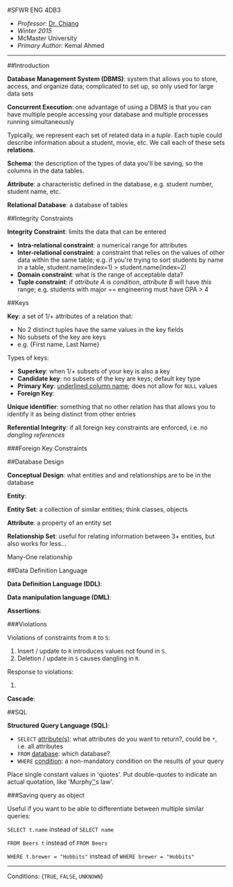 #SFWR ENG 4DB3

* *Professor*: [Dr. Chiang](http://www.cas.mcmaster.ca/~fchiang/courses/db3/W15/schedule.html)
* *Winter 2015*
* McMaster University
* *Primary Author*: Kemal Ahmed

---------

##Introduction

**Database Management System (DBMS)**: system that allows you to store, access, and organize data; complicated to set up, so only used for large data sets

**Concurrent Execution**: one advantage of using a DBMS is that you can have multiple people accessing your database  and multiple processes running simultaneously 

Typically, we represent each set of related data in a *tuple*. Each tuple could describe information about a student, movie, etc. We call each of these sets **relations**.

**Schema**: the description of the types of data you'll be saving, so the columns in the data tables. 

**Attribute**: a characteristic defined in the database, e.g. student number, student name, etc.

**Relational Database**: a database of tables

##Integrity Constraints

**Integrity Constraint**: limits the data that can be entered

* **Intra-relational constraint**: a numerical range for attributes
* **Inter-relational constraint**: a constraint that relies on the values of other data within the same table; e.g. if you're trying to sort students by name in a table, student.name(index=1) > student.name(index=2)
* **Domain constraint**: what is the range of acceptable data?
* **Tuple constraint**: if *attribute A* is *condition*, *attribute B* will have *this* range; e.g. students with major == engineering must have GPA > 4

##Keys

**Key**: a set of 1/+ attributes of a relation that:

* No 2 distinct tuples have the same values in the key fields
* No subsets of the key are keys
* e.g. {First name, Last Name}

Types of keys:

* **Superkey**: when 1/+ subsets of your key is also a key
* **Candidate key**: no subsets of the key are keys; default key type
* **Primary Key**: <ins>underlined column name</ins>; does not allow for `NULL` values 
* **Foreign Key**: 

**Unique identifier**: something that no other relation has that allows you to identify it as being distinct from other entries

**Referential Integrity**: if all foreign key constraints are enforced, i.e. no *dangling references*

###Foreign Key Constraints

##Database Design

**Conceptual Design**: what entities and and relationships are to be in the database

**Entity**: 

**Entity Set**: a collection of similar entities; think classes, objects 

**Attribute**: a property of an entity set

**Relationship Set**: useful for relating information between 3+ entities, but also works for less...

Many-One relationship

##Data Definition Language

**Data Definition Language (DDL)**: 

**Data manipulation language (DML)**:

**Assertions**: 

###Violations

Violations of constraints from `R` to `S`:

1. Insert / update to `R` introduces values not found in `S`.
2. Deletion / update in `S` causes dangling in `R`.

Response to violations:

1. 

**Cascade**: 

##SQL

**Structured Query Language (SQL)**: 

* `SELECT` <ins>attribute(s)</ins>: what attributes do you want to return?, could be `*`, i.e. all attributes
* `FROM` <ins>database</ins>: which database?
* `WHERE` <ins>condition</ins>: a non-mandatory condition on the results of your query

Place single constant values in 'quotes'. Put double-quotes to indicate an actual quotation, like 'Murphy<ins>''</ins>s law'.

###Saving query as object 

Useful if you want to be able to differentiate between multiple similar queries:

`SELECT t.name` instead of `SELECT name`

`FROM Beers t` instead of `FROM Beers`

`WHERE t.brewer = "Hobbits"` instead of `WHERE brewer = "Hobbits"`

---------------------------------

Conditions: {`TRUE`, `FALSE`, `UNKNOWN`}

